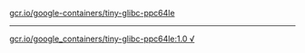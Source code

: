 [gcr.io/google-containers/tiny-glibc-ppc64le](https://hub.docker.com/r/anjia0532/tiny-glibc-ppc64le/tags/) 

----
[gcr.io/google_containers/tiny-glibc-ppc64le:1.0 √](https://hub.docker.com/r/anjia0532/tiny-glibc-ppc64le/tags/)

